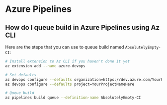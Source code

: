# Azure Pipelines

## How do I queue build in Azure Pipelines using Az CLI

Here are the steps that you can use to queue build named `AbsolutelyEmpty-CI`:

```bash
# Install extension to Az CLI if you haven't done it yet
az extension add --name azure-devops

# Set defaults
az devops configure --defaults organization=https://dev.azure.com/YourOrganizationNameHere/
az devops configure --defaults project=YourProjectNameHere

# Queue build
az pipelines build queue --definition-name AbsolutelyEmpty-CI
```
